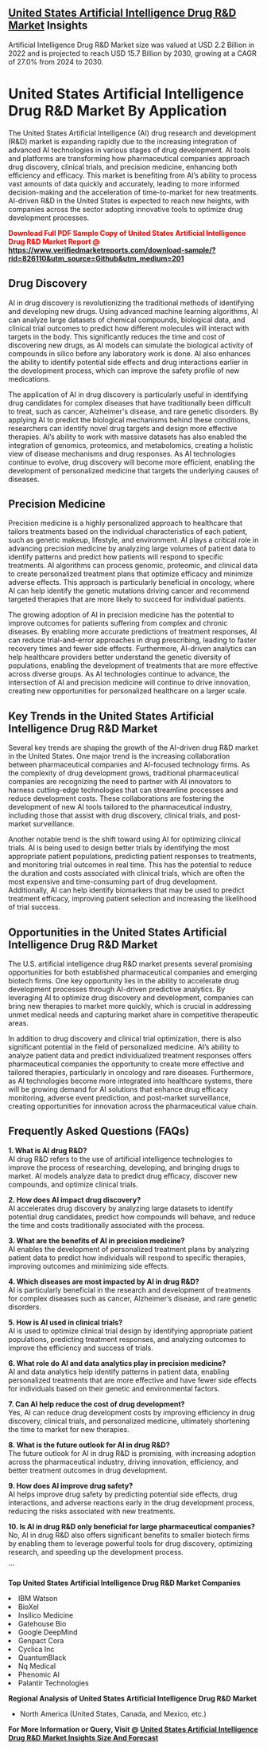 <h2><a href="https://www.verifiedmarketreports.com/download-sample/?rid=826110&amp;utm_source=Github&amp;utm_medium=201" target="_blank">United States Artificial Intelligence Drug R&D Market</a> Insights</h2><p>Artificial Intelligence Drug R&D Market size was valued at USD 2.2 Billion in 2022 and is projected to reach USD 15.7 Billion by 2030, growing at a CAGR of 27.0% from 2024 to 2030.</p><p><h1>United States Artificial Intelligence Drug R&D Market By Application</h1><p>The United States Artificial Intelligence (AI) drug research and development (R&D) market is expanding rapidly due to the increasing integration of advanced AI technologies in various stages of drug development. AI tools and platforms are transforming how pharmaceutical companies approach drug discovery, clinical trials, and precision medicine, enhancing both efficiency and efficacy. This market is benefiting from AI’s ability to process vast amounts of data quickly and accurately, leading to more informed decision-making and the acceleration of time-to-market for new treatments. AI-driven R&D in the United States is expected to reach new heights, with companies across the sector adopting innovative tools to optimize drug development processes.</p><p><strong><p><span class=""><span style="color: #ff0000;"><strong>Download Full PDF Sample Copy of United States Artificial Intelligence Drug R&D Market Report</strong> @ </span><a href="https://www.verifiedmarketreports.com/download-sample/?rid=826110&amp;utm_source=Github&amp;utm_medium=201" target="_blank">https://www.verifiedmarketreports.com/download-sample/?rid=826110&amp;utm_source=Github&amp;utm_medium=201</a></span></p></strong></p><h2>Drug Discovery</h2><p>AI in drug discovery is revolutionizing the traditional methods of identifying and developing new drugs. Using advanced machine learning algorithms, AI can analyze large datasets of chemical compounds, biological data, and clinical trial outcomes to predict how different molecules will interact with targets in the body. This significantly reduces the time and cost of discovering new drugs, as AI models can simulate the biological activity of compounds in silico before any laboratory work is done. AI also enhances the ability to identify potential side effects and drug interactions earlier in the development process, which can improve the safety profile of new medications.</p><p>The application of AI in drug discovery is particularly useful in identifying drug candidates for complex diseases that have traditionally been difficult to treat, such as cancer, Alzheimer's disease, and rare genetic disorders. By applying AI to predict the biological mechanisms behind these conditions, researchers can identify novel drug targets and design more effective therapies. AI’s ability to work with massive datasets has also enabled the integration of genomics, proteomics, and metabolomics, creating a holistic view of disease mechanisms and drug responses. As AI technologies continue to evolve, drug discovery will become more efficient, enabling the development of personalized medicine that targets the underlying causes of diseases.</p><h2>Precision Medicine</h2><p>Precision medicine is a highly personalized approach to healthcare that tailors treatments based on the individual characteristics of each patient, such as genetic makeup, lifestyle, and environment. AI plays a critical role in advancing precision medicine by analyzing large volumes of patient data to identify patterns and predict how patients will respond to specific treatments. AI algorithms can process genomic, proteomic, and clinical data to create personalized treatment plans that optimize efficacy and minimize adverse effects. This approach is particularly beneficial in oncology, where AI can help identify the genetic mutations driving cancer and recommend targeted therapies that are more likely to succeed for individual patients.</p><p>The growing adoption of AI in precision medicine has the potential to improve outcomes for patients suffering from complex and chronic diseases. By enabling more accurate predictions of treatment responses, AI can reduce trial-and-error approaches in drug prescribing, leading to faster recovery times and fewer side effects. Furthermore, AI-driven analytics can help healthcare providers better understand the genetic diversity of populations, enabling the development of treatments that are more effective across diverse groups. As AI technologies continue to advance, the intersection of AI and precision medicine will continue to drive innovation, creating new opportunities for personalized healthcare on a larger scale.</p><h2>Key Trends in the United States Artificial Intelligence Drug R&D Market</h2><p>Several key trends are shaping the growth of the AI-driven drug R&D market in the United States. One major trend is the increasing collaboration between pharmaceutical companies and AI-focused technology firms. As the complexity of drug development grows, traditional pharmaceutical companies are recognizing the need to partner with AI innovators to harness cutting-edge technologies that can streamline processes and reduce development costs. These collaborations are fostering the development of new AI tools tailored to the pharmaceutical industry, including those that assist with drug discovery, clinical trials, and post-market surveillance.</p><p>Another notable trend is the shift toward using AI for optimizing clinical trials. AI is being used to design better trials by identifying the most appropriate patient populations, predicting patient responses to treatments, and monitoring trial outcomes in real time. This has the potential to reduce the duration and costs associated with clinical trials, which are often the most expensive and time-consuming part of drug development. Additionally, AI can help identify biomarkers that may be used to predict treatment efficacy, improving patient selection and increasing the likelihood of trial success.</p><h2>Opportunities in the United States Artificial Intelligence Drug R&D Market</h2><p>The U.S. artificial intelligence drug R&D market presents several promising opportunities for both established pharmaceutical companies and emerging biotech firms. One key opportunity lies in the ability to accelerate drug development processes through AI-driven predictive analytics. By leveraging AI to optimize drug discovery and development, companies can bring new therapies to market more quickly, which is crucial in addressing unmet medical needs and capturing market share in competitive therapeutic areas.</p><p>In addition to drug discovery and clinical trial optimization, there is also significant potential in the field of personalized medicine. AI’s ability to analyze patient data and predict individualized treatment responses offers pharmaceutical companies the opportunity to create more effective and tailored therapies, particularly in oncology and rare diseases. Furthermore, as AI technologies become more integrated into healthcare systems, there will be growing demand for AI solutions that enhance drug efficacy monitoring, adverse event prediction, and post-market surveillance, creating opportunities for innovation across the pharmaceutical value chain.</p><h2>Frequently Asked Questions (FAQs)</h2><p><strong>1. What is AI drug R&D?</strong><br>AI drug R&D refers to the use of artificial intelligence technologies to improve the process of researching, developing, and bringing drugs to market. AI models analyze data to predict drug efficacy, discover new compounds, and optimize clinical trials.</p><p><strong>2. How does AI impact drug discovery?</strong><br>AI accelerates drug discovery by analyzing large datasets to identify potential drug candidates, predict how compounds will behave, and reduce the time and costs traditionally associated with the process.</p><p><strong>3. What are the benefits of AI in precision medicine?</strong><br>AI enables the development of personalized treatment plans by analyzing patient data to predict how individuals will respond to specific therapies, improving outcomes and minimizing side effects.</p><p><strong>4. Which diseases are most impacted by AI in drug R&D?</strong><br>AI is particularly beneficial in the research and development of treatments for complex diseases such as cancer, Alzheimer’s disease, and rare genetic disorders.</p><p><strong>5. How is AI used in clinical trials?</strong><br>AI is used to optimize clinical trial design by identifying appropriate patient populations, predicting treatment responses, and analyzing outcomes to improve the efficiency and success of trials.</p><p><strong>6. What role do AI and data analytics play in precision medicine?</strong><br>AI and data analytics help identify patterns in patient data, enabling personalized treatments that are more effective and have fewer side effects for individuals based on their genetic and environmental factors.</p><p><strong>7. Can AI help reduce the cost of drug development?</strong><br>Yes, AI can reduce drug development costs by improving efficiency in drug discovery, clinical trials, and personalized medicine, ultimately shortening the time to market for new therapies.</p><p><strong>8. What is the future outlook for AI in drug R&D?</strong><br>The future outlook for AI in drug R&D is promising, with increasing adoption across the pharmaceutical industry, driving innovation, efficiency, and better treatment outcomes in drug development.</p><p><strong>9. How does AI improve drug safety?</strong><br>AI helps improve drug safety by predicting potential side effects, drug interactions, and adverse reactions early in the drug development process, reducing the risks associated with new treatments.</p><p><strong>10. Is AI in drug R&D only beneficial for large pharmaceutical companies?</strong><br>No, AI in drug R&D also offers significant benefits to smaller biotech firms by enabling them to leverage powerful tools for drug discovery, optimizing research, and speeding up the development process.</p>```</p><p><strong>Top United States Artificial Intelligence Drug R&D Market Companies</strong></p><div data-test-id=""><p><li>IBM Watson</li><li> BioXel</li><li> Insilico Medicine</li><li> Gatehouse Bio</li><li> Google DeepMind</li><li> Genpact Cora</li><li> Cyclica Inc</li><li> QuantumBlack</li><li> Nq Medical</li><li> Phenomic AI</li><li> Palantir Technologies</li></p><div><strong>Regional Analysis of&nbsp;United States Artificial Intelligence Drug R&D Market</strong></div><ul><li dir="ltr"><p dir="ltr">North America&nbsp;(United States, Canada, and Mexico, etc.)</p></li></ul><p><strong>For More Information or Query, Visit @&nbsp;</strong><strong><a href="https://www.verifiedmarketreports.com/product/artificial-intelligence-drug-r-d-market/?utm_source=Github&amp;utm_medium=201" target="_blank">United States Artificial Intelligence Drug R&D Market Insights Size And Forecast</a></strong></p></div>
